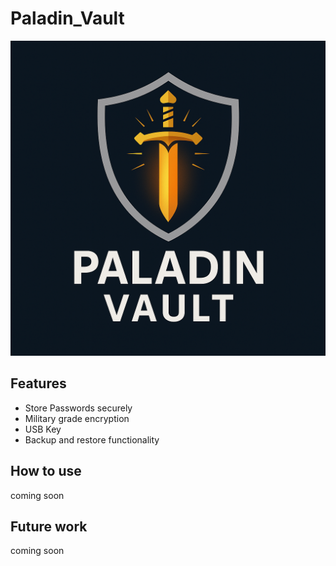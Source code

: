 # Paladin_Vault

![logo](./assets/logo.png)

## Features

- Store Passwords securely
- Military grade encryption
- USB Key
- Backup and restore functionality

## How to use

coming soon

## Future work

coming soon

